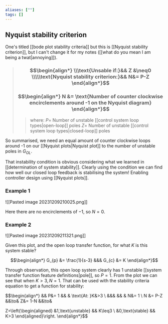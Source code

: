 ```yaml
---
aliases: [""]
tags: []
---
```


## Nyquist stability criterion

One's titled [[bode plot stability criteria]] but this is [[Nyquist stability criterion]], but I can't change it for my notes ([[what do you mean I am being a twat|annoying]]).

> ### $$\begin{align*} \\\text{Unsable if:}&& Z &\neq0 \\\\\text{Nyquist stability criterion:}&& N&= P-Z  \end{align*}$$
> ### $$\begin{align*} N &= \text{Number of counter clockwise encirclements around -1 on the Nyquist diagram} \end{align*}$$
>> where:
>> $P=$ Number of unstable [[control system loop types|open-loop]] poles
>> $Z=$ Number of unstable [[control system loop types|closed-loop]] poles

So summarised, we need an equal amount of counter clockwise loops around -1 on our [[Nyquist plots|Nyquist plot]] to the number of unstable poles in $G_{OL}$.

That instability condition is obvious considering what we learned in [[determination of system stability]]. Clearly using the condition we can find how well our closed loop feedback is stabilising the system! Enabling controller design using [[Nyquist plots]].

### Example 1
![[Pasted image 20231209210025.png]]

Here there are no encirclements of $-1$, so $N=0$.

### Example 2

![[Pasted image 20231209211321.png]]

Given this plot, and the open loop transfer function, for what $K$ is this system stable?

$$\begin{align*}
G_{p} &= \frac{1}{s-3} &&& G_{c} &= K
\end{align*}$$

Through observation, this open loop system clearly has 1 unstable [[system transfer function feature definitions|pole]], so $P=1$. From the plot we can see that when $K>3,N=1$. That can be used with the stability criteria equation to get a function for stability:

$$\begin{align*}
&& P&= 1 && & \text{At: }K&>3 \\
&&& && &  N&= 1 \\
N &= P-Z &&\to& Z&= 1-N  &&\to& 

Z=\left\{\begin{aligned} 
&1,\text{unstable} && K\leq3 \\
&0,\text{stable} && K>3
\end{aligned}\right.
\end{align*}$$
